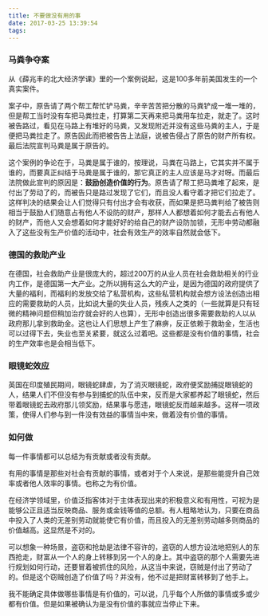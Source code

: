 ```yaml
---
title: 不要做没有用的事
date: 2017-03-25 13:39:54
tags:
---
```

### 马粪争夺案  
从《薛兆丰的北大经济学课》里的一个案例说起，这是100多年前美国发生的一个真实案件。  

案子中，原告请了两个帮工帮忙铲马粪，辛辛苦苦把分散的马粪铲成一堆一堆的，但是帮工当时没有车把马粪拉走，打算第二天再来把马粪用车拉走，就走了。这时被告路过，看见在马路上有堆好的马粪，又发现附近并没有这些马粪的主人，于是便把马粪拉走了。原告因此而把被告告上法庭，说被告侵占了原告的财产所有权。最后法院宣判马粪是属于原告的。  

这个案例的争论在于，马粪是属于谁的，按理说，马粪在马路上，它其实并不属于谁的，而要真正纠结于马粪是属于谁的，那它真正的主人应该是马才对呀。而最后法院做此宣判的原因是：**鼓励创造价值的行为**。原告请了帮工把马粪堆了起来，是付出了劳动了的，而被告只是路过发现了它们，而且没人看守着才把它们拉走了。这样判决的结果会让人们觉得只有付出才会有收获，而如果是把马粪判给了被告则相当于鼓励人们随意占有他人不设防的财产，那样人人都想着如何才能去占有他人的财产，而他人又会想着如何才能好好的给自己的财产设防加锁，无形中劳动都融入了这些没有生产价值的活动中，社会有效生产的效率自然就会低下。  

### 德国的救助产业  
在德国，社会救助产业是很庞大的，超过200万的从业人员在社会救助相关的行业内工作，是德国第一大产业。之所以拥有这么大的产业，是因为德国的政府提供了大量的福利，而福利的发放交给了私营机构，这些私营机构就会想方设法创造出相应的需要救助的人员，比如说大量的失业人员，残疾人之类的（一些就算是只有轻微的精神问题但稍加治疗就会好的人也算），无形中创造出很多需要救助的人以从政府那儿拿到救助金。这也让人们思想上产生了麻痹，反正依赖于救助金，生活也可以过得下去，失业也至关紧要，就这么过着吧。这些都是没有价值的事情，社会的生产效率也是会相当低下。  

### 眼镜蛇效应  
英国在印度殖民期间，眼镜蛇肆虐，为了消灭眼镜蛇，政府便奖励捕捉眼镜蛇的人，结果人们不但没有参与到捕蛇的队伍中来，反而是大家都养起了眼镜蛇，然后带着眼镜蛇去政府那儿领奖励，结果事与愿违，眼镜蛇反而越来越多。这样一项政策，使得人们参与到一件没有效益的事情当中来，做着没有价值的事情。  

### 如何做  
每一件事情都可以总结为有贡献或者没有贡献。  

有用的事情是那些对社会有贡献的事情，或者对于个人来说，是那些能提升自己效率或者他人效率的事情。也称之为有价值。  

在经济学领域里，价值泛指客体对于主体表现出来的积极意义和有用性，可视为是能够公正且适当反映商品、服务或金钱等值的总额。有人粗略地认为，只要在商品中投入了人类的无差别劳动就能使它有价值，而且投入的无差别劳动越多则商品的价值越高。这显然是不对的。  

可以想象一种场景，盗窃和抢劫是法律不容许的，盗窃的人想方设法地把别人的东西抢走，财富从一个人的身上转移到另一个人的身上。其中盗窃的那个人需要先进行规划如何行动，还要冒着被抓住的风险，从这当中来说，窃贼是付出了劳动了的。但是这个窃贼创造了价值了吗？并没有，他不过是把财富转移到了他手上。  

我不能确定具体做哪些事情是有价值的，可以说，几乎每个人所做的事情或多或少都有价值。但是如果被确认为是没有价值的事就应当停止下来。  